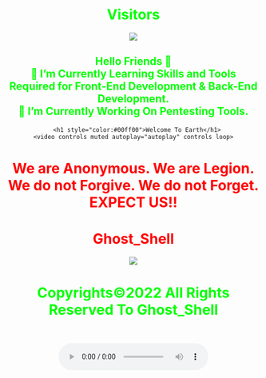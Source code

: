 <html>
<body>
<center>	
<h1 style="color:#00ff00">Visitors</h1>
<img src="https://camo.githubusercontent.com/49199c3c594c526f193a5049b8e41256ea81cd86e652a71ed4061722beed576b/68747470733a2f2f70726f66696c652d636f756e7465722e676c697463682e6d652f78456c6b6f6d792f636f756e742e737667"/><h2 style="color:#00ff00">Hello Friends 🥷<br>
🌱 I’m Currently Learning Skills and Tools Required for Front-End Development & Back-End Development.<br>
🔭 I’m Currently Working On Pentesting Tools.</h2>


      <h1 style="color:#00ff00">Welcome To Earth</h1>
	<video controls muted autoplay="autoplay" controls loop>
  <source src="https://github.githubassets.com/images/modules/site/home/globe-500.h264.mp4" type="video/mp4"/>
</video></center>
	<center>
     <h1 style="color:red">
    We are Anonymous.
    We are Legion.<br>
    We do not Forgive.
    We do not Forget.<br>EXPECT US!!<br></h1>   
    <link rel="icon" type="image/x-icon" href="favicon.ico">
    <link rel="stylesheet" href="world.css">
      <h1 style="color:red">Ghost_Shell</h1><img src="https://i.ibb.co/SmLz9Fr/GHOOST.png"><br>
      <h1 style="color:#00ff00">Copyrights&copy;2022 All Rights Reserved To Ghost_Shell</h1><br>
    <div class="social">
	    <ul>
<a class="li.social-icon" href="https://www.facebook.com/"><ion-icon name="logo-facebook"></ion-icon></a>
<a class="li.social-icon" href="https://twitter.com/"><ion-icon name="logo-twitter"></ion-icon></a>
<a class="li.social-icon" href="https://www.instagram.com/"><ion-icon name="logo-instagram"></ion-icon></a>
<a class="li.social-icon" href="https://www.youtube.com/"><ion-icon name="logo-youtube"></ion-icon></a>
<a class="li.social-icon" href="https://github.com/"><ion-icon name="logo-github"></ion-icon></a>
    </ul></div>
<script type="module" src="https://unpkg.com/ionicons@5.5.2/dist/ionicons/ionicons.esm.js"></script>
<script nomodule src="https://unpkg.com/ionicons@5.5.2/dist/ionicons/ionicons.js"></script>
   <audio controls loop autoplay height="" width="">
<audio autoplay="true" src="Anonymous Hackers Song-We Are Anonymous.mp3"></audio>
     <script>alert("😎It's our great pleasure to have you on board A hearty welcome to you😎")</script>
</body>
